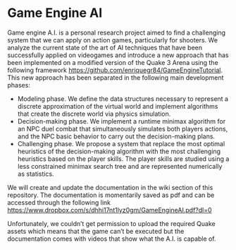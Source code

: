 # Game Engine AI

Game engine A.I. is a personal research project aimed to find a challenging system that we can apply on action games, 
particularly for shooters. We analyze the current state of the art of AI techniques that have been successfully applied 
on videogames and introduce a new approach that has been implemented on a modified version of the Quake 3 Arena using 
the following framework https://github.com/enriquegr84/GameEngineTutorial. This new approach has been separated in the 
following main development phases: 

-	Modeling phase. We define the data structures necessary to represent a discrete approximation of the virtual world and 
  implement algorithms that create the discrete world via physics simulation.
-	Decision-making phase. We implement a runtime minimax algorithm for an NPC duel combat that simultaneously simulates both 
  players actions, and the NPC basic behavior to carry out the decision-making plans.  
-	Challenging phase. We propose a system that replace the most optimal heuristics of the decision-making algorithm with the 
  most challenging heuristics based on the player skills. The player skills are studied using a less constrained minimax 
  search tree and are represented numerically as statistics.

We will create and update the documentation in the wiki section of this repository. The documentation is momentarily saved 
as pdf and can be accessed through the following link https://www.dropbox.com/s/dhhi17nt1lyz0gm/GameEngineAI.pdf?dl=0

Unfortunately, we couldn’t get permission to upload the required Quake assets which means that the game can’t be executed but
the documentation comes with videos that show what the A.I. is capable of.
